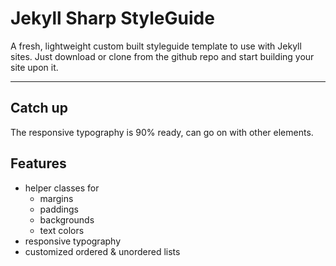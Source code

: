 # Jekyll Sharp StyleGuide

A fresh, lightweight custom built styleguide template to use with Jekyll sites. Just download or clone from the github repo and start building your site upon it.

---

## Catch up

The responsive typography is 90% ready, can go on with other elements.

## Features

- helper classes for
  - margins
  - paddings
  - backgrounds
  - text colors
- responsive typography
- customized ordered & unordered lists
